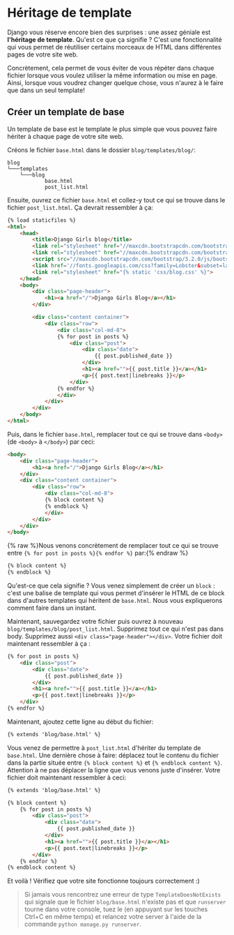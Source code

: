 # Héritage de template

Django vous réserve encore bien des surprises : une assez géniale est **l'héritage de template**. Qu'est ce que ça signifie ? C'est une fonctionnalité qui vous permet de réutiliser certains morceaux de HTML dans différentes pages de votre site web.

Concrètement, cela permet de vous éviter de vous répéter dans chaque fichier lorsque vous voulez utiliser la même information ou mise en page. Ainsi, lorsque vous voudrez changer quelque chose, vous n'aurez à le faire que dans un seul template!

## Créer un template de base

Un template de base est le template le plus simple que vous pouvez faire hériter à chaque page de votre site web.

Créons le fichier `base.html` dans le dossier `blog/templates/blog/`:

    blog
    └───templates
        └───blog
                base.html
                post_list.html
    

Ensuite, ouvrez ce fichier `base.html` et collez-y tout ce qui se trouve dans le fichier `post_list.html`. Ça devrait ressembler à ça:

```html
{% load staticfiles %}
<html>
    <head>
        <title>Django Girls blog</title>
        <link rel="stylesheet" href="//maxcdn.bootstrapcdn.com/bootstrap/3.2.0/css/bootstrap.min.css">
        <link rel="stylesheet" href="//maxcdn.bootstrapcdn.com/bootstrap/3.2.0/css/bootstrap-theme.min.css">
        <script src="//maxcdn.bootstrapcdn.com/bootstrap/3.2.0/js/bootstrap.min.js"></script>
        <link href='//fonts.googleapis.com/css?family=Lobster&subset=latin,latin-ext' rel='stylesheet' type='text/css'>
        <link rel="stylesheet" href="{% static 'css/blog.css' %}">
    </head>
    <body>
        <div class="page-header">
            <h1><a href="/">Django Girls Blog</a></h1>
        </div>

        <div class="content container">
            <div class="row">
                <div class="col-md-8">
                {% for post in posts %}
                    <div class="post">
                        <div class="date">
                            {{ post.published_date }}
                        </div>
                        <h1><a href="">{{ post.title }}</a></h1>
                        <p>{{ post.text|linebreaks }}</p>
                    </div>
                {% endfor %}
                </div>
            </div>
        </div>
    </body>
</html>
```
    

Puis, dans le fichier `base.html`, remplacer tout ce qui se trouve dans `<body>` (de `<body>` à `</body>`) par ceci:

```html
<body>
    <div class="page-header">
        <h1><a href="/">Django Girls Blog</a></h1>
    </div>
    <div class="content container">
        <div class="row">
            <div class="col-md-8">
            {% block content %}
            {% endblock %}
            </div>
        </div>
    </div>
</body>
```
    

{% raw %}Nous venons concrètement de remplacer tout ce qui se trouve entre `{% for post in posts %}{% endfor %}` par:{% endraw %}

```html
{% block content %}
{% endblock %}
```


Qu'est-ce que cela signifie ? Vous venez simplement de créer un `block` : c'est une balise de template qui vous permet d'insérer le HTML de ce block dans d'autres templates qui héritent de `base.html`. Nous vous expliquerons comment faire dans un instant.

Maintenant, sauvegardez votre fichier puis ouvrez à nouveau `blog/templates/blog/post_list.html`. Supprimez tout ce qui n'est pas dans body. Supprimez aussi `<div class="page-header"></div>`. Votre fichier doit maintenant ressembler à ça :

```html
{% for post in posts %}
    <div class="post">
        <div class="date">
            {{ post.published_date }}
        </div>
        <h1><a href="">{{ post.title }}</a></h1>
        <p>{{ post.text|linebreaks }}</p>
    </div>
{% endfor %}
```
    

Maintenant, ajoutez cette ligne au début du fichier:

```html
{% extends 'blog/base.html' %}
```
    

Vous venez de permettre à `post_list.html` d'hériter du template de `base.html`. Une dernière chose à faire: déplacez tout le contenu du fichier dans la partie située entre `{% block content %}` et `{% endblock content %}`. Attention à ne pas déplacer la ligne que vous venons juste d'insérer. Votre fichier doit maintenant ressembler à ceci:

```html
{% extends 'blog/base.html' %}

{% block content %}
    {% for post in posts %}
        <div class="post">
            <div class="date">
                {{ post.published_date }}
            </div>
            <h1><a href="">{{ post.title }}</a></h1>
            <p>{{ post.text|linebreaks }}</p>
        </div>
    {% endfor %}
{% endblock content %}
```
    

Et voilà ! Vérifiez que votre site fonctionne toujours correctement :)

> Si jamais vous rencontrez une erreur de type `TemplateDoesNotExists` qui signale que le fichier `blog/base.html` n'existe pas et que `runserver` tourne dans votre console, tuez le (en appuyant sur les touches Ctrl+C en même temps) et relancez votre server à l'aide de la commande `python manage.py runserver`.
